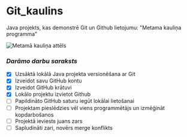 # Git_kaulins
Java projekts, kas demonstrē Git un Github lietojumu: "Metama kauliņa programma"

![Metamā kauliņa attēls](https://th.bing.com/th/id/R.2cf365399aa310f6d8b4df9890fa2fa8?rik=7shyW%2b5MqPpj7w&riu=http%3a%2f%2fmedia.pixcove.com%2fT%2f3%2f4%2fDice-Recreation-Cube-Rolling-Free-Image-Random-Thr-1937.jpg&ehk=6wuVDN9TRLVoPOpe6flm%2fQ%2fVGca%2b826holuwmrJOL9k%3d&risl=&pid=ImgRaw&r=0)

### *Darāmo darbu saraksts*
- [x] Uzsāktā lokālā Java projekta versionēšana ar Git
- [x] Izveidot savu GitHub kontu
- [x] Izveidot GitHub krātuvi
- [x] Lokālo projektu izvietot Github
- [ ] Papildināto GitHub saturu iegūt lokālai lietošanai 
- [ ] Projektam pieslēdzies vēl viens programmētājs un izmēģināt kopdarbošanos
- [ ] Projektā ieviests juans zars
- [ ] Sapludināti zari, novērs merge konflikts
